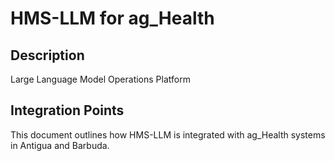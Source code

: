 # HMS-LLM for ag_Health

## Description

Large Language Model Operations Platform

## Integration Points

This document outlines how HMS-LLM is integrated with ag_Health systems in Antigua and Barbuda.
